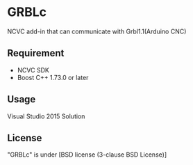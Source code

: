 # GRBLc
NCVC add-in that can communicate with Grbl1.1(Arduino CNC)

## Requirement
* NCVC SDK
* Boost C++ 1.73.0 or later

## Usage
Visual Studio 2015 Solution

## License
"GRBLc" is under [BSD license (3-clause BSD License)]
